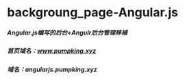 <!--
 * @Description: 
 * @Version: 1.0
 * @Autor: Pumpking
 * @Date: 2020-03-03 19:59:49
 * @LastEditors: Pumpking
 * @LastEditTime: 2020-03-27 17:07:05
 -->
# backgroung_page-Angular.js
##### Angular.js编写的后台+Angulr后台管理移植
##### 首页域名：www.pumpking.xyz
##### 域名：angularjs.pumpking.xyz